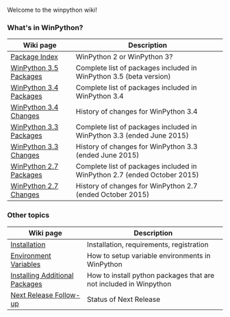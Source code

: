 Welcome to the winpython wiki!
### What's in WinPython?

Wiki page | Description
----------|------------
[Package Index](PackageIndex) | WinPython 2 or WinPython 3?
[WinPython 3.5 Packages](PackageIndex_35) | Complete list of packages included in WinPython 3.5 (beta version)
[WinPython 3.4 Packages](PackageIndex_34) | Complete list of packages included in WinPython 3.4
[WinPython 3.4 Changes](ChangeLog_34) | History of changes for WinPython 3.4
[WinPython 3.3 Packages](PackageIndex_33) | Complete list of packages included in WinPython 3.3 (ended June 2015)
[WinPython 3.3 Changes](ChangeLog_33) | History of changes for WinPython 3.3 (ended June 2015)
[WinPython 2.7 Packages](PackageIndex_27) | Complete list of packages included in WinPython 2.7 (ended October 2015)
[WinPython 2.7 Changes](ChangeLog_27) | History of changes for WinPython 2.7 (ended October 2015)

### Other topics

Wiki page | Description
----------|------------
[Installation](Installation) | Installation, requirements, registration
[Environment Variables](Environment) | How to setup variable environments in WinPython
[Installing Additional Packages](Installing-Additional-Packages) | How to install python packages that are not included in Winpython
[Next Release Follow-up](https://github.com/winpython/winpython/issues/148) | Status of Next Release
